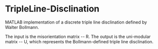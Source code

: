 # TripleLine-Disclination
MATLAB implementation of a discrete triple line disclination defined by Walter Bollmann.

The input is the misorientation matrix -- R.
The output is the uni-modular matrix -- U, which represents the Bollmann-defined triple line disclination.
